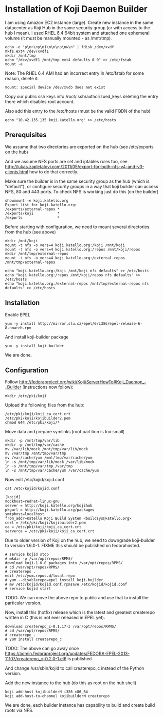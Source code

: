 Installation of Koji Daemon Builder
===================================

I am using Amazon EC2 instance (large). Create new instance in the same
datacenter as Koji Hub in the same security group (or with access to the 
hub I mean). I used RHEL 6.4 64bit system and attached one ephemeral
volume (it must be manually mounted - as /mnt/tmp).

    echo -e "p\nn\np\n1\n\n\np\nw\n" | fdisk /dev/xvdf
    mkfs.ext4 /dev/xvdf1
    mkdir /mnt/tmp
    echo "/dev/xvdf1 /mnt/tmp ext4 defaults 0 0" >> /etc/fstab
    mount -a

Note: The RHEL 6.4 AMI had an incorrect entry in /etc/fstab for some reason,
delete it:

    mount: special device /dev/xvdb does not exist

Copy our public ssh keys into /root/.ssh/authorizued_keys deleting the entry
there which disables root account.

Also add this entry to the /etc/hosts (must be the valid FQDN of the hub)

    echo "10.42.135.135 koji.katello.org" >> /etc/hosts

Prerequisites
-------------

We assume that two directories are exported on the hub (see /etc/exports on
the hub)

And we assume NFS ports are set and iptables rules too, see
http://lukas.zapletalovi.com/2011/05/export-for-both-nfs-v4-and-v3-clients.html
how to do that correctly.

Make sure the builder is in the same security group as the hub (which is
"default"), or configure security groups in a way that koji builder can access
NFS, 80 and 443 ports. To check NFS is working just do this (on the builder)

    showmount -e koji.katello.org
    Export list for koji.katello.org:
    /exports/external-repos *
    /exports/koji           *
    /exports                *

Before starting with configuration, we need to mount several directories from
the hub (see above)

    mkdir /mnt/koji
    mount -t nfs -o vers=4 koji.katello.org:/koji /mnt/koji
    mount -t nfs -o vers=4 koji.katello.org:/repos /mnt/koji/repos
    mkdir /mnt/tmp/external-repos
    mount -t nfs -o vers=4 koji.katello.org:/external-repos /mnt/tmp/external-repos

    echo "koji.katello.org:/koji /mnt/koji nfs defaults" >> /etc/hosts
    echo "koji.katello.org:/repos /mnt/koji/repos nfs defaults" >> /etc/hosts
    echo "koji.katello.org:/external-repos /mnt/tmp/external-repos nfs defaults" >> /etc/hosts

Installation
------------

Enable EPEL

    yum -y install http://mirror.slu.cz/epel/6/i386/epel-release-6-8.noarch.rpm

And install koji-builder package

    yum -y install koji-builder

We are done.

Configuration
-------------

Follow http://fedoraproject.org/wiki/Koji/ServerHowTo#Koji_Daemon_-_Builder
(instructions now follow):

    mkdir /etc/pki/koji

Upload the following files from the hub:

    /etc/pki/koji/koji_ca_cert.crt
    /etc/pki/koji/kojibuilder2.pem
    chmod 644 /etc/pki/koji/*

Move data and prepare symlinks (root partition is too small)

    mkdir -p /mnt/tmp/var/lib
    mkdir -p /mnt/tmp/var/cache
    mv /var/lib/mock /mnt/tmp/var/lib/mock
    mv /var/tmp /mnt/tmp/var/tmp
    mv /var/cache/yum /mnt/tmp/var/cache/yum
    ln -s /mnt/tmp/var/lib/mock /var/lib/mock
    ln -s /mnt/tmp/var/tmp /var/tmp
    ln -s /mnt/tmp/var/cache/yum /var/cache/yum

Now edit /etc/kojid/kojid.conf

    cat /etc/kojid/kojid.conf
    
    [kojid]
    mockhost=redhat-linux-gnu
    server = http://koji.katello.org/kojihub
    pkgurl = http://koji.katello.org/packages
    smtphost=localhost
    from_addr=Katello Koji Build System <buildsys@katello.org>
    cert = /etc/pki/koji/kojibuilder2.pem
    ca = /etc/pki/koji/koji_ca_cert.crt
    serverca = /etc/pki/koji/koji_ca_cert.crt

Due to older version of Koji on the hub, we need to downgrade koji-builder to
version 1.6.0-1. FIXME this should be published on fedorahosted.

    # service kojid stop
    # mkdir -p /var/opt/repos/RPMS/
    download koji-1.6.0 packages into /var/opt/repos/RPMS/
    # cd /var/opt/repos/RPMS/
    # createrepo .
    edit /etc/yum.repos.d/local.repo
    # yum --disablerepo=epel install koji-builder
    # mv /etc/kojid/kojid.conf.rpmsave /etc/kojid/kojid.conf
    # service kojid start

TODO: We can move the above repo to public and use that to install the
particular version.

Now, install this (hotfix) release which is the latest and greatest
createrepo written in C (this is not ever released in EPEL yet).

    download createrepo_c-0.1.17-3 /var/opt/repos/RPMS/
    # cd /var/opt/repos/RPMS/
    # createrepo .
    # yum install createrepo_c

TODO: The above can go away once
https://admin.fedoraproject.org/updates/FEDORA-EPEL-2013-11107/createrepo_c-0.2.0-1.el6
is published.

And change /usr/sbin/kojid to call createrepo_c instead of the Python version.

Add the new instance to the hub (do this as root on the hub shell)

    koji add-host kojibuilderN i386 x86_64
    koji add-host-to-channel kojibuilderN createrepo

We are done, each builder instance has capability to build and create build
roots via NFS.

